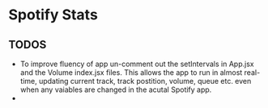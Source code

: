 # Spotify Stats

## TODOS

- To improve fluency of app un-comment out the setIntervals in App.jsx and the Volume index.jsx files. This allows the app to run in almost real-time, updating current track, track postition, volume, queue etc. even when any vaiables are changed in the acutal Spotify app.
- 